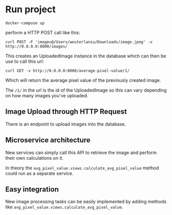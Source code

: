# Run project

```console
docker-compose up
```

perform a HTTP POST call like this:

```console
curl POST -F 'image=@/Users/wouterlansu/Downloads/image.jpeg' -v http://0.0.0.0:8000/images/
```

This creates an UploadedImage instance in the database which can then be use to call this url:

```console
curl GET -v http://0.0.0.0:8000/average-pixel-value/1/
```

Which will return the average pixel value of the previously created image.

The `/1/` in the url is the id of the UploadedImage so this can vary depending on how many images you've uploaded.


## Image Upload through HTTP Request

There is an endpoint to upload images into the database.

## Microservice architecture

New services can simply call this API to retrieve the image and perform their own calculations on it.

In theory the `avg_pixel_value.views.calculate_avg_pixel_value` method could run as a separate service.


## Easy integration

New image processing tasks can be easily implemented by adding methods like `avg_pixel_value.views.calculate_avg_pixel_value`.

